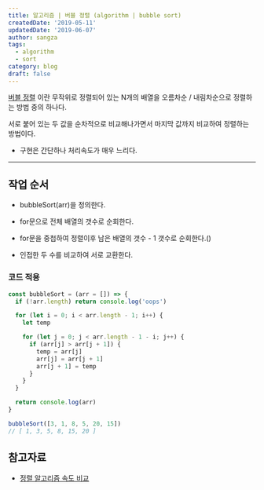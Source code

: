 ```yaml
---
title: 알고리즘 | 버블 정렬 (algorithm | bubble sort)
createdDate: '2019-05-11'
updatedDate: '2019-06-07'
author: sangza
tags:
  - algorithm
  - sort
category: blog
draft: false
---
```


[버블 정렬](https://ko.wikipedia.org/wiki/거품_정렬) 이란 무작위로 정렬되어 있는
N개의 배열을 오름차순 / 내림차순으로 정렬하는 방법 중의 하나다.

서로 붙어 있는 두 값을 순차적으로 비교해나가면서 마지막 값까지 비교하여 정렬하는 방법이다.

- 구현은 간단하나 처리속도가 매우 느리다.

---

## 작업 순서

- bubbleSort(arr)을 정의한다.

- for문으로 전체 배열의 갯수로 순회한다.

- for문을 중첩하여 정렬이후 남은 배열의 갯수 - 1 갯수로 순회한다.()

- 인접한 두 수를 비교하여 서로 교환한다.

### 코드 적용

```javascript
const bubbleSort = (arr = []) => {
  if (!arr.length) return console.log('oops')

  for (let i = 0; i < arr.length - 1; i++) {
    let temp

    for (let j = 0; j < arr.length - 1 - i; j++) {
      if (arr[j] > arr[j + 1]) {
        temp = arr[j]
        arr[j] = arr[j + 1]
        arr[j + 1] = temp
      }
    }
  }

  return console.log(arr)
}

bubbleSort([3, 1, 8, 5, 20, 15])
// [ 1, 3, 5, 8, 15, 20 ]
```

## 참고자료

- [정렬 알고리즘 속도 비교](https://www.toptal.com/developers/sorting-algorithms)
